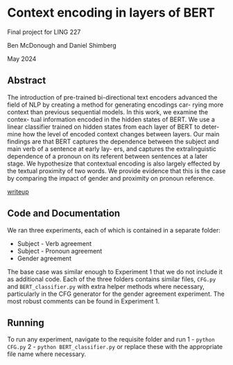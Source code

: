 # Context encoding in layers of BERT
Final project for LING 227

Ben McDonough and Daniel Shimberg

May 2024

## Abstract
The introduction of pre-trained bi-directional
text encoders advanced the field of NLP by
creating a method for generating encodings car-
rying more context than previous sequential
models. In this work, we examine the contex-
tual information encoded in the hidden states
of BERT. We use a linear classifier trained on
hidden states from each layer of BERT to deter-
mine how the level of encoded context changes
between layers. Our main findings are that
BERT captures the dependence between the
subject and main verb of a sentence at early lay-
ers, and captures the extralinguistic dependence
of a pronoun on its referent between sentences
at a later stage. We hypothesize that contextual
encoding is also largely effected by the textual
proximity of two words. We provide evidence
that this is the case by comparing the impact of
gender and proximity on pronoun reference.

[writeup](https://www.overleaf.com/project/662c108c86362e3fa8e82dbb)


## Code and Documentation

We ran three experiments, each of which is contained in a separate folder:
- Subject - Verb agreement
- Subject - Pronoun agreement
- Gender agreement

The base case was similar enough to Experiment 1 that we do not include it as additional code.
Each of the three folders contains similar files, `CFG.py` and `BERT_classifier.py` with extra helper methods where necessary,
particularly in the CFG generator for the gender agreement experiment. The most robust comments can 
be found in Experiment 1.

## Running

To run any experiment, navigate to the requisite folder and run
1 - `python CFG.py`
2 - `python BERT_classifier.py`
or replace these with the appropriate file name where necessary.